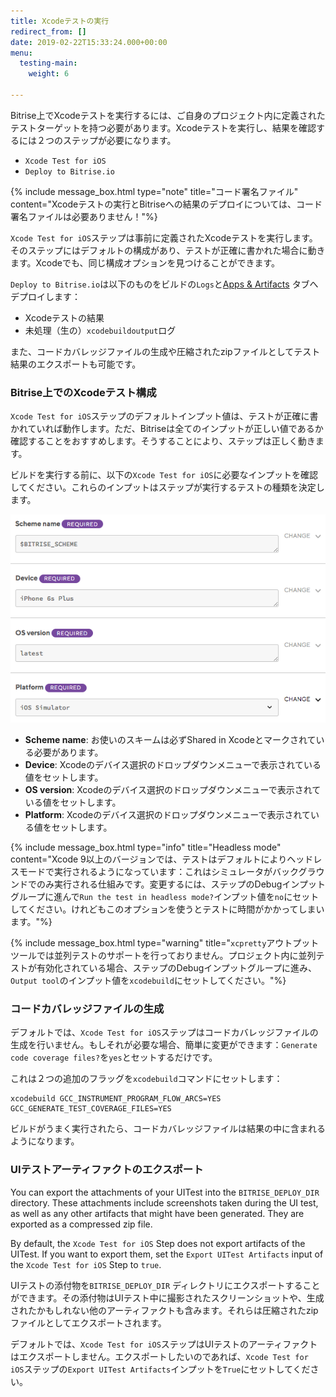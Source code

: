 ```yaml
---
title: Xcodeテストの実行
redirect_from: []
date: 2019-02-22T15:33:24.000+00:00
menu:
  testing-main:
    weight: 6

---
```

Bitrise上でXcodeテストを実行するには、ご自身のプロジェクト内に定義されたテストターゲットを持つ必要があります。Xcodeテストを実行し、結果を確認するには２つのステップが必要になります。

* `Xcode Test for iOS`
* `Deploy to Bitrise.io`

{% include message_box.html type="note" title="コード署名ファイル" content="Xcodeテストの実行とBitriseへの結果のデプロイについては、コード署名ファイルは必要ありません！"%}

`Xcode Test for iOS`ステップは事前に定義されたXcodeテストを実行します。そのステップにはデフォルトの構成があり、テストが正確に書かれた場合に動きます。Xcodeでも、同じ構成オプションを見つけることができます。

`Deploy to Bitrise.io`は以下のものをビルドの`Logs`と[Apps & Artifacts](/builds/build-artifacts-online/) タブへデプロイします：

* Xcodeテストの結果
* 未処理（生の）`xcodebuildoutput`ログ

また、コードカバレッジファイルの生成や圧縮されたzipファイルとしてテスト結果のエクスポートも可能です。

### Bitrise上でのXcodeテスト構成

`Xcode Test for iOS`ステップのデフォルトインプット値は、テストが正確に書かれていれば動作します。ただ、Bitriseは全てのインプットが正しい値であるか確認することをおすすめします。そうすることにより、ステップは正しく動きます。

ビルドを実行する前に、以下の`Xcode Test for iOS`に必要なインプットを確認してください。これらのインプットはステップが実行するテストの種類を決定します。

![](/img/xcode-test-input.png)

* **Scheme name**: お使いのスキームは必ずShared in Xcodeとマークされている必要があります。
* **Device**: Xcodeのデバイス選択のドロップダウンメニューで表示されている値をセットします。
* **OS version**: Xcodeのデバイス選択のドロップダウンメニューで表示されている値をセットします。
* **Platform**: Xcodeのデバイス選択のドロップダウンメニューで表示されている値をセットします。

{% include message_box.html type="info" title="Headless mode" content="Xcode 9以上のバージョンでは、テストはデフォルトによりヘッドレスモードで実行されるようになっています：これはシミュレータがバックグラウンドでのみ実行される仕組みです。変更するには、ステップのDebugインプットグループに進んで`Run the test in headless mode?`インプット値を`no`にセットしてください。けれどもこのオプションを使うとテストに時間がかかってしまいます。"%}

{% include message_box.html type="warning" title="`xcpretty`アウトプットツールでは並列テストのサポートを行っておりません。プロジェクト内に並列テストが有効化されている場合、ステップのDebugインプットグループに進み、`Output tool`のインプット値を`xcodebuild`にセットしてください。"%}

### コードカバレッジファイルの生成

デフォルトでは、`Xcode Test for iOS`ステップはコードカバレッジファイルの生成を行いません。もしそれが必要な場合、簡単に変更ができます：`Generate code coverage files?`を`yes`とセットするだけです。

これは２つの追加のフラッグを`xcodebuild`コマンドにセットします：

    xcodebuild GCC_INSTRUMENT_PROGRAM_FLOW_ARCS=YES GCC_GENERATE_TEST_COVERAGE_FILES=YES

ビルドがうまく実行されたら、コードカバレッジファイルは結果の中に含まれるようになります。

### UIテストアーティファクトのエクスポート

You can export the attachments of your UITest into the `BITRISE_DEPLOY_DIR` directory. These attachments include screenshots taken during the UI test, as well as any other artifacts that might have been generated. They are exported as a compressed zip file.

By default, the `Xcode Test for iOS` Step does not export artifacts of the UITest. If you want to export them, set the `Export UITest Artifacts` input of the `Xcode Test for iOS` Step to `true`.

UIテストの添付物を`BITRISE_DEPLOY_DIR` ディレクトリにエクスポートすることができます。その添付物はUIテスト中に撮影されたスクリーンショットや、生成されたかもしれない他のアーティファクトも含みます。それらは圧縮されたzipファイルとしてエクスポートされます。

デフォルトでは、`Xcode Test for iOS`ステップはUIテストのアーティファクトはエクスポートしません。エクスポートしたいのであれば、`Xcode Test for iOS`ステップの`Export UITest Artifacts`インプットを`True`にセットしてください。